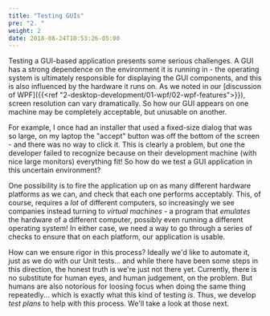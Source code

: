 ```yaml
---
title: "Testing GUIs"
pre: "2. "
weight: 2
date: 2018-08-24T10:53:26-05:00
---
```


Testing a GUI-based application presents some serious challenges.  A GUI has a strong dependence on the environment it is running in - the operating system is ultimately responsible for displaying the GUI components, and this is also influenced by the hardware it runs on.  As we noted in our [discussion of WPF]({{<ref "2-desktop-development/01-wpf/02-wpf-features">}}), screen resolution can vary dramatically.  So how our GUI appears on one machine may be completely acceptable, but unusable on another.  

For example, I once had an installer that used a fixed-size dialog that was so large, on my laptop the "accept" button was off the bottom of the screen - and there was no way to click it.  This is clearly a problem, but one the developer failed to recognize because on their development machine (with nice large monitors) everything fit!  So how do we test a GUI application in this uncertain environment?

One possibility is to fire the application up on as many different hardware platforms as we can, and check that each one performs acceptably.  This, of course, requires a _lot_ of different computers, so increasingly we see companies instead turning to _virtual machines_ - a program that _emulates_ the hardware of a different computer, possibly even running a different operating system!  In either case, we need a way to go through a series of checks to ensure that on each platform, our application is usable. 

How can we ensure rigor in this process?  Ideally we'd like to automate it, just as we do with our Unit tests... and while there have been some steps in this direction, the honest truth is we're just not there yet.  Currently, there is no substitute for human eyes, and human judgement, on the problem.  But humans are also notorious for loosing focus when doing the same thing repeatedly... which is exactly what this kind of testing _is_.  Thus, we develop _test plans_ to help with this process.  We'll take a look at those next.